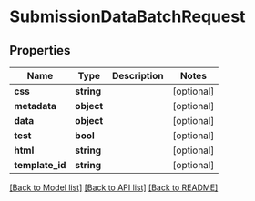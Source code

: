 # SubmissionDataBatchRequest

## Properties
Name | Type | Description | Notes
------------ | ------------- | ------------- | -------------
**css** | **string** |  | [optional] 
**metadata** | **object** |  | [optional] 
**data** | **object** |  | [optional] 
**test** | **bool** |  | [optional] 
**html** | **string** |  | [optional] 
**template_id** | **string** |  | [optional] 

[[Back to Model list]](../README.md#documentation-for-models) [[Back to API list]](../README.md#documentation-for-api-endpoints) [[Back to README]](../README.md)



